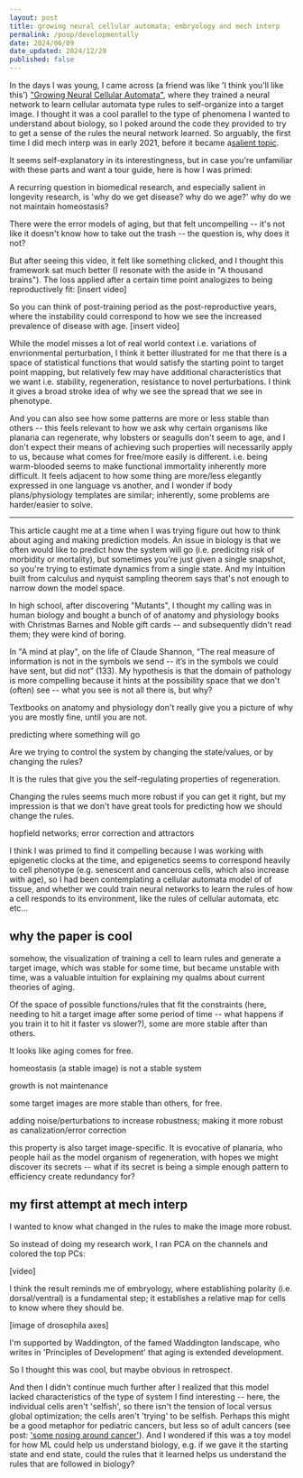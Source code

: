 ```yaml
---
layout: post
title: growing neural cellular automata; embryology and mech interp
permalink: /poop/developmentally
date: 2024/06/09
date_updated: 2024/12/29
published: false
---
```


In the days I was young, I came across (a friend was like 'I think you'll like this') ["Growing Neural Cellular Automata"](https://distill.pub/2020/growing-ca/), where they trained a neural network to learn cellular automata type rules to self-organize into a target image. I thought it was a cool parallel to the type of phenomena I wanted to understand about biology, so I poked around the code they provided to try to get a sense of the rules the neural network learned. So arguably, the first time I did mech interp was in early 2021, before it became a[salient topic](https://dll110.github.io/poop/trying_mi). 

It seems self-explanatory in its interestingness, but in case you're unfamiliar with these parts and want a tour guide, here is how I was primed:

A recurring question in biomedical research, and especially salient in longevity research, is 'why do we get disease? why do we age?' why do we not maintain homeostasis?

There were the error models of aging, but that felt uncompelling -- it's not like it doesn't know how to take out the trash -- the question is, why does it not? 


But after seeing this video, it felt like something clicked, and I thought this framework sat much better (I resonate with the aside in "A thousand brains"). 
The loss applied after a certain time point analogizes to being reproductively fit: 
[insert video]

So you can think of post-training period as the post-reproductive years, where the instability could correspond to how we see the increased prevalence of disease with age. 
[insert video]

While the model misses a lot of real world context i.e. variations of envrionmental perturbation, I think it better illustrated for me that there is a space of statistical functions that would satisfy the starting point to target point mapping, but relatively few may have additional characteristics that we want i.e. stability, regeneration, resistance to novel perturbations. I think it gives a broad stroke idea of why we see the spread that we see in phenotype.  

And you can also see how some patterns are more or less stable than others -- this feels relevant to how we ask why certain organisms like planaria can regenerate, why lobsters or seagulls don't seem to age, and I don't expect their means of achieving such properties will necessarily apply to us, because what comes for free/more easily is different. i.e. being warm-blooded seems to make functional immortality inherently more difficult. It feels adjacent to how some thing are more/less elegantly expressed in one language vs another, and I wonder if body plans/physiology templates are similar; inherently, some problems are harder/easier to solve.


--- 


This article caught me at a time when I was trying figure out how to think about aging and making prediction models. An issue in biology is that we often would like to predict how the system will go (i.e. predicitng risk of morbidity or mortality), but sometimes you're just given a single snapshot, so you're trying to estimate dynamics from a single state. And my intuition built from calculus and nyquist sampling theorem says that's not enough to narrow down the model space. 

In high school, after discovering "Mutants", I thought my calling was in human biology and bought a bunch of of anatomy and physiology books with Christmas Barnes and Noble gift cards -- and subsequently didn't read them; they were kind of boring. 

In "A mind at play", on the life of Claude Shannon, “The real measure of information is not in the symbols we send -- it’s in the symbols we could have sent, but did not” (133). My hypothesis is that the domain of pathology is more compelling because it hints at the possibility space that we don't (often) see -- what you see is not all there is, but why? 

Textbooks on anatomy and physiology don't really give you a picture of why you are mostly fine, until you are not. 



predicting where something will go



Are we trying to control the system by changing the state/values, or by changing the rules?

It is the rules that give you the self-regulating properties of regeneration. 

Changing the rules seems much more robust if you can get it right, but my impression is that we don't have great tools for predicting how we should change the rules. 


hopfield networks; error correction and attractors


I think I was primed to find it compelling because I was working with epigenetic clocks at the time, and epigenetics seems to correspond heavily to cell phenotype (e.g. senescent and cancerous cells, which also increase with age), so I had been contemplating a cellular automata model of of tissue, and whether we could train neural networks to learn the rules of how a cell responds to its environment, like the rules of cellular automata, etc etc...

## why the paper is cool

somehow, the visualization of training a cell to learn rules and generate a target image, which was stable for some time, but became unstable with time, was a valuable intuition for explaining my qualms about current theories of aging.

Of the space of possible functions/rules that fit the constraints (here, needing to hit a target image after some period of time -- what happens if you train it to hit it faster vs slower?), some are more stable after than others.

It looks like aging comes for free.

homeostasis (a stable image) is not a stable system

growth is not maintenance

some target images are more stable than others,  for free. 

adding noise/perturbations to increase robustness;
making it more robust as canalization/error correction 


this property is also target image-specific. It is evocative of planaria, who people hail as the model organism of regeneration, with hopes we might discover its secrets -- what if its secret is being a simple enough pattern to efficiency create redundancy for?

## my first attempt at mech interp

I wanted to know what changed in the rules to make the image more robust.

So instead of doing my research work, I ran PCA on the channels and colored the top PCs:

[video]

I think the result reminds me of embryology, where establishing polarity (i.e. dorsal/ventral) is a fundamental step; it establishes a relative map for cells to know where they should be.   

[image of drosophila axes]

I'm supported by Waddington, of the famed Waddington landscape, who writes in 'Principles of Development' that aging is extended development.

So I thought this was cool, but maybe obvious in retrospect. 

And then I didn't continue much further after I realized that this model lacked characteristics of the type of system I find interesting -- here, the individual cells aren't 'selfish', so there isn't the tension of local versus global optimization; the cells aren't 'trying' to be selfish. Perhaps this might be a good metaphor for pediatric cancers, but less so of adult cancers (see post: ['some nosing around cancer'](https://dll110.github.io/poop/intro_cancer)). And I wondered if this was a toy model for how ML could help us understand biology, e.g. if we gave it the starting state and end state, could the rules that it learned helps us understand the rules that are followed in biology? 



